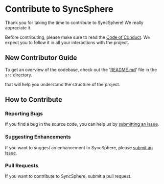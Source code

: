 # Contribute to SyncSphere

Thank you for taking the time to contribute to SyncSphere! We really appreciate it. 

Before contributing, please make sure to read the [Code of Conduct](https://github.com/DarkNinja15/sync_sphere/blob/main/CODE_OF_CONDUCT.md). We expect you to follow it in all your interactions with the project.

## New Contributor Guide

To get an overview of the codebase, check out the '[README.md](https://github.com/DarkNinja15/sync_sphere/blob/main/README.md)' file in the `src` directory.

that will help you understand the structure of the project.

## How to Contribute

### Reporting Bugs

If you find a bug in the source code, you can help us by [submitting an issue](../ISSUE_TEMPLATE/bug_report.yaml).

### Suggesting Enhancements

If you want to suggest an enhancement to SyncSphere, please [submit an issue](../ISSUE_TEMPLATE/feature_request.yaml).

### Pull Requests

If you want to contribute to SyncSphere, submit a pull request.


